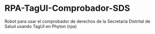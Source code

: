 # RPA-TagUI-Comprobador-SDS
Robot para usar el comprobador de derechos de la Secretaría Distrital de Salud usando TagUI en Phyton (rpa)

